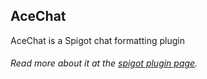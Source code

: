AceChat
---
AceChat is a Spigot chat formatting plugin
###### Read more about it at the [spigot plugin page](https://www.spigotmc.org/resources/acechat.48695/).